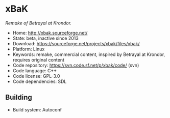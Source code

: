 # xBaK

_Remake of Betrayal at Krondor._

- Home: http://xbak.sourceforge.net/
- State: beta, inactive since 2013
- Download: https://sourceforge.net/projects/xbak/files/xbak/
- Platform: Linux
- Keywords: remake, commercial content, inspired by Betrayal at Krondor, requires original content
- Code repository: https://svn.code.sf.net/p/xbak/code/ (svn)
- Code language: C++
- Code license: GPL-3.0
- Code dependencies: SDL

## Building

- Build system: Autoconf
